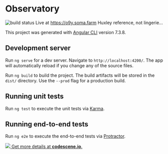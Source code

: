 # Observatory
![build status](https://codebuild.us-east-1.amazonaws.com/badges?uuid=eyJlbmNyeXB0ZWREYXRhIjoiZFF2RW1IY0hYWlVpaGJiOUc0NTc1Wi9yTDhSdUJCUlFKMXdma010SmRpYmltWC9SbGpFcEtVSW9TL3ROVWRDVkwvak5HU1gzeEVaZDVaaHZnams4T1ZvPSIsIml2UGFyYW1ldGVyU3BlYyI6Ims2TmlIRlRyMmIwSXdBUUIiLCJtYXRlcmlhbFNldFNlcmlhbCI6MX0%3D&branch=master)
Live at https://o9y.soma.farm Huxley reference, not lingerie...

This project was generated with [Angular CLI](https://github.com/angular/angular-cli) version 7.3.8.

## Development server

Run `ng serve` for a dev server. Navigate to `http://localhost:4200/`. The app will automatically reload if you change any of the source files.

Run `ng build` to build the project. The build artifacts will be stored in the `dist/` directory. Use the `--prod` flag for a production build.

## Running unit tests

Run `ng test` to execute the unit tests via [Karma](https://karma-runner.github.io).

## Running end-to-end tests

Run `ng e2e` to execute the end-to-end tests via [Protractor](http://www.protractortest.org/).

[![](https://codescene.io/projects/4575/status.svg) Get more details at **codescene.io**.](https://codescene.io/projects/4575/jobs/latest-successful/results)